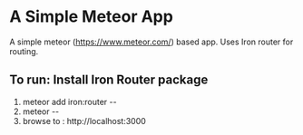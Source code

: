 # A Simple Meteor App 
A simple meteor (https://www.meteor.com/) based app. Uses Iron router for routing.

To run: 
Install Iron Router package
--
1. meteor add iron:router 
--
2. meteor 
--
3. browse to : http://localhost:3000 
